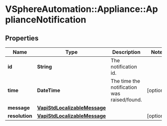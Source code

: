 # VSphereAutomation::Appliance::ApplianceNotification

## Properties
Name | Type | Description | Notes
------------ | ------------- | ------------- | -------------
**id** | **String** | The notification id. | 
**time** | **DateTime** | The time the notification was raised/found. | [optional] 
**message** | [**VapiStdLocalizableMessage**](VapiStdLocalizableMessage.md) |  | 
**resolution** | [**VapiStdLocalizableMessage**](VapiStdLocalizableMessage.md) |  | [optional] 


